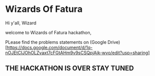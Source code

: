 # Wizards Of Fatura

Hi y'all, Wizard

welcome to Wizards of Fatura hackathon,



PLease find the problems statements on (Google Drive)[https://docs.google.com/document/d/1q-nOJEtCIJOhOLZvaxt7cFGtAHm9v9sCSQpjAjk-wvo/edit?usp=sharing]


## THE HACKATHON IS OVER STAY TUNED
